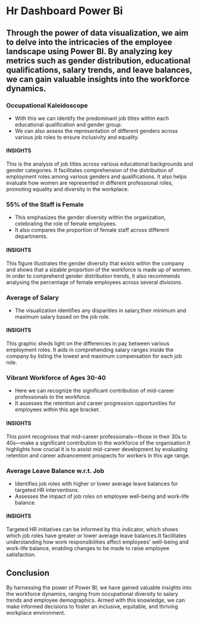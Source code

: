 # Hr Dashboard Power Bi

## Through the power of data visualization, we aim to delve into the intricacies of the employee landscape using Power BI. By analyzing key metrics such as gender distribution, educational qualifications, salary trends, and leave balances, we can gain valuable insights into the workforce dynamics.

### Occupational Kaleidoscope
- With this we can identify the predominant job titles within each educational qualification and gender group.
- We can also assess the representation of different genders across various job roles to ensure inclusivity and equality.

#### INSIGHTS
This is the analysis of job titles across various educational backgrounds and gender categories. It facilitates comprehension of the distribution of employment roles among various genders and qualifications. It also helps
evaluate how women are represented in different professional roles, promoting equality and diversity in the workplace.

  
###  55% of the Staff is Female
- This emphasizes the gender diversity within the organization, celebrating the role of female employees.
- It also compares the proportion of female staff across different departments.

#### INSIGHTS
This figure illustrates the gender diversity that exists within the company and shows that a sizable proportion of the workforce is made up of women. In order to comprehend gender distribution trends, it also recommends analysing the percentage of female employees across several divisions.


### Average of Salary
- The visualization identifies any disparities in salary,their minimum and maximum salary based on the job role.

#### INSIGHTS
This graphic sheds light on the differences in pay between various employment roles.
It aids in comprehending salary ranges inside the company by listing the lowest and maximum compensation
for each job role.


### Vibrant Workforce of Ages 30-40
- Here we can recognize the significant contribution of mid-career professionals to the workforce.
- It assesses the retention and career progression opportunities for employees within this age bracket.

#### INSIGHTS
This point recognises that mid-career professionals—those in their 30s to 40s—make a significant contribution to the workforce of the organisation.It highlights how crucial it is to assist mid-career development by evaluating 
retention and career advancement prospects for workers in this age range.


### Average Leave Balance w.r.t. Job
- Identifies job roles with higher or lower average leave balances for targeted HR interventions.
- Assesses the impact of job roles on employee well-being and work-life balance.

#### INSIGHTS
Targeted HR initiatives can be informed by this indicator, which shows which job roles have greater or lower average leave balances.It facilitates understanding how work responsibilities affect employees' well-being and work-life balance, enabling changes to be made to raise employee satisfaction.

## Conclusion
By harnessing the power of Power BI, we have gained valuable insights into the workforce dynamics, ranging from occupational diversity to salary trends and employee demographics. Armed with this knowledge, we can make informed decisions to foster an inclusive, equitable, and thriving workplace environment.
